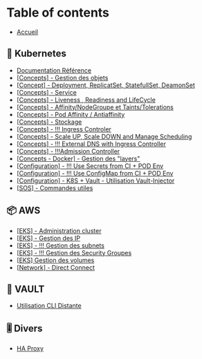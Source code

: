 # Table of contents

* [Accueil](README.md)

## 🧊 Kubernetes

* [Documentation Référence](kubernetes/documentation-reference.md)
* [\[Concepts\] - Gestion des objets](kubernetes/concepts-gestion-des-objets.md)
* [\[Concept\] - Deployment, ReplicatSet, StatefullSet, DeamonSet](kubernetes/concept-deployment-replicatset-statefullset-deamonset.md)
* [\[Concepts\] - Service](kubernetes/concepts-service.md)
* [\[Concepts\] - Liveness , Readiness and LifeCycle](kubernetes/concepts-liveness-readiness-and-lifecycle.md)
* [\[Concepts\] - Affinity/NodeGroupe et Taints/Tolerations](kubernetes/concepts-affinity-taints-and-tolerations.md)
* [\[Concepts\] - Pod Affinity / Antiaffinity](kubernetes/concepts-pod-affinity-antiaffinity.md)
* [\[Concepts\] - Stockage](kubernetes/vision-and-values.md)
* [\[Concepts\] - !!! Ingress Controler](kubernetes/concepts-ingress-controler.md)
* [\[Concepts\] - Scale UP, Scale DOWN and Manage Scheduling](kubernetes/concepts-scale-up-scale-down-and-manage-scheduling.md)
* [\[Concepts\] - !!! External DNS with Ingress Controller](kubernetes/concepts-external-dns-with-ingress-controller.md)
* [\[Concepts\] - !!!Admission Controller](kubernetes/concepts-admission-controller.md)
* [\[Concepts - Docker\] - Gestion des "layers"](kubernetes/concepts-docker-gestion-des-layers.md)
* [\[Configuration\] - !!! Use Secrets from CI + POD Env](kubernetes/configuration-use-secrets-from-ci-+-pod-env.md)
* [\[Configuration\] - !!! Use ConfigMap from CI + POD Env](kubernetes/configuration-use-configmap-from-ci-+-pod-env.md)
* [\[Configuration\] - K8S + Vault - Utilisation Vault-Injector](kubernetes/configuration-k8s-+-vault-utilisation-vault-injector.md)
* [\[SOS\] - Commandes utiles](kubernetes/sos-commandes-utiles.md)

## 📦 AWS

* [\[EKS\] - Administration cluster](aws/eks-administration-cluster.md)
* [\[EKS\] - Gestion des IP](aws/eks-gestion-des-ip.md)
* [\[EKS\] - !!! Gestion des subnets](aws/eks-gestion-des-subnets.md)
* [\[EKS\] - !!! Gestion des Security Groupes](aws/eks-gestion-des-security-groupes.md)
* [\[EKS\]  Gestion des volumes](aws/eks-gestion-des-volumes.md)
* [\[Network\] - Direct Connect](aws/network-direct-connect.md)

## 🔑 VAULT

* [Utilisation CLI Distante](vault/utilisation-cli-distante.md)

## 🎚 Divers

* [HA Proxy](divers/HA-proxy.md)
